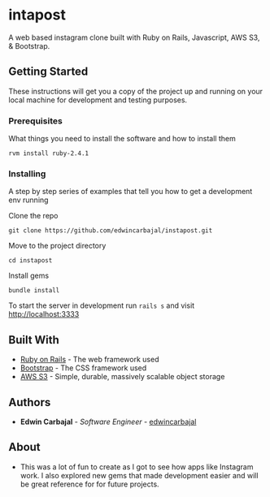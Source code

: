 # intapost

A web based instagram clone built with Ruby on Rails, Javascript, AWS S3, & Bootstrap.

## Getting Started

These instructions will get you a copy of the project up and running on your local machine for development and testing purposes.

### Prerequisites

What things you need to install the software and how to install them

```
rvm install ruby-2.4.1
```

### Installing

A step by step series of examples that tell you how to get a development env running

Clone the repo

```
git clone https://github.com/edwincarbajal/instapost.git
```

Move to the project directory

```
cd instapost
```

Install gems

```
bundle install
```

To start the server in development run `rails s` and visit [http://localhost:3333](http://localhost:3333)

## Built With

* [Ruby on Rails](http://rubyonrails.org) - The web framework used
* [Bootstrap](https://v4-alpha.getbootstrap.com) - The CSS framework used
* [AWS S3](https://aws.amazon.com/s3/) - Simple, durable, massively scalable object storage

## Authors

* **Edwin Carbajal** - *Software Engineer* - [edwincarbajal](https://edwincarbajal.com)

## About

* This was a lot of fun to create as I got to see how apps like Instagram work. I also explored new gems that made development easier and will be great reference for for future projects.
